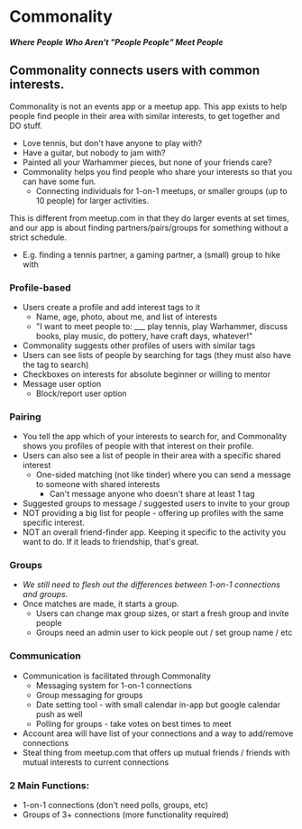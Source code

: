 # Commonality
#### *Where People Who Aren't "People People" Meet People*

## Commonality connects users with common interests.
Commonality is not an events app or a meetup app. This app exists to help people find people in their area with similar interests, to get together and DO stuff.
- Love tennis, but don't have anyone to play with?
- Have a guitar, but nobody to jam with?
- Painted all your Warhammer pieces, but none of your friends care?
- Commonality helps you find people who share your interests so that you can have some fun.
  - Connecting individuals for 1-on-1 meetups, or smaller groups (up to 10 people) for larger activities.

This is different from meetup.com in that they do larger events at set times, and our app is about finding partners/pairs/groups for something without a strict schedule.
- E.g. finding a tennis partner, a gaming partner, a (small) group to hike with

### Profile-based
- Users create a profile and add interest tags to it
  - Name, age, photo, about me, and list of interests
  - "I want to meet people to: ___ play tennis, play Warhammer, discuss books, play music, do pottery, have craft days, whatever!"
- Commonality suggests other profiles of users with similar tags
- Users can see lists of people by searching for tags (they must also have the tag to search)
- Checkboxes on interests for absolute beginner or willing to mentor
- Message user option
    - Block/report user option

### Pairing
- You tell the app which of your interests to search for, and Commonality shows you profiles of people with that interest on their profile.
- Users can also see a list of people in their area with a specific shared interest
    - One-sided matching (not like tinder) where you can send a message to someone with shared interests
        - Can't message anyone who doesn't share at least 1 tag
- Suggested groups to message / suggested users to invite to your group
- NOT providing a big list for people - offering up profiles with the same specific interest.
- NOT an overall friend-finder app. Keeping it specific to the activity you want to do. If it leads to friendship, that's great.

### Groups
- *We still need to flesh out the differences between 1-on-1 connections and groups.*
- Once matches are made, it starts a group.
    - Users can change max group sizes, or start a fresh group and invite people
    - Groups need an admin user to kick people out / set group name / etc

### Communication
- Communication is facilitated through Commonality
  - Messaging system for 1-on-1 connections
  - Group messaging for groups
  - Date setting tool - with small calendar in-app but google calendar push as well
  - Polling for groups - take votes on best times to meet
- Account area will have list of your connections and a way to add/remove connections
- Steal thing from meetup.com that offers up mutual friends / friends with mutual interests to current connections

### 2 Main Functions:
- 1-on-1 connections (don't need polls, groups, etc)
- Groups of 3+ connections (more functionality required)